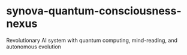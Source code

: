 # synova-quantum-consciousness-nexus
Revolutionary AI system with quantum computing, mind-reading, and autonomous evolution
